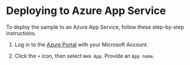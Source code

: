 # Deploying to Azure App Service

To deploy the sample to an Azure App Service, follow these step-by-step instructions.

1. Log in to the [Azure Portal](https://portal.azure.com/) with your Microsoft Account.

2. Click the `+` icon, then select `Web App`. Provide an `App name`.



